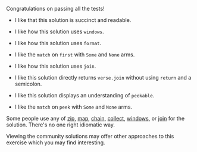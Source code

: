 Congratulations on passing all the tests!

- I like that this solution is succinct and readable.

- I like how this solution uses `windows`.

- I like how this solution uses `format`.

- I like the `match` on `first` with `Some` and `None` arms.

- I like how this solution uses `join`.

- I like this solution directly returns `verse.join` without using `return` and a semicolon.

- I like this solution displays an understanding of `peekable`.

- I like the `match` on `peek` with `Some` and `None` arms.

Some people use any of
[zip](https://doc.rust-lang.org/std/iter/trait.Iterator.html#method.zip),
[map](https://doc.rust-lang.org/std/iter/trait.Iterator.html#method.map),
[chain](https://doc.rust-lang.org/std/iter/trait.Iterator.html#method.chain),
[collect](https://doc.rust-lang.org/std/iter/trait.Iterator.html#method.collect),
[windows](https://doc.rust-lang.org/std/primitive.slice.html#method.windows), or
[join](https://doc.rust-lang.org/std/primitive.slice.html#method.join) for the
solution. There's no one right idiomatic way.

Viewing the community solutions may offer other approaches to this exercise
which you may find interesting.
